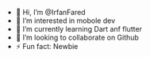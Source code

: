 - 👋 Hi, I’m @IrfanFared
- 👀 I’m interested in mobole dev
- 🌱 I’m currently learning Dart anf flutter
- 💞️ I’m looking to collaborate on Github
- ⚡ Fun fact: Newbie

<!---
IrfanFared/IrfanFared is a ✨ special ✨ repository because its `README.md` (this file) appears on your GitHub profile.
You can click the Preview link to take a look at your changes.
--->
